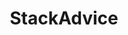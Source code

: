 ---
title: StackAdvice
crosslinks:
- Nootropics
- nootropics
- microdosing
- Drugs
- CBD
- afinil
- kratom
- depressionregimens
- leaves
- Supplements
- Ceretropic
- AskDrugNerds
- longevity
- autism
- leangains
- supplements
- tDCS
- DrugNerds
- NoFap
- aves
---